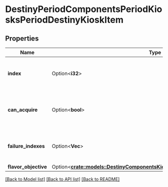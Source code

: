 # DestinyPeriodComponentsPeriodKiosksPeriodDestinyKioskItem

## Properties

Name | Type | Description | Notes
------------ | ------------- | ------------- | -------------
**index** | Option<**i32**> | The index of the item in the related DestinyVendorDefintion's itemList property, representing the sale. | [optional]
**can_acquire** | Option<**bool**> | If true, the user can not only see the item, but they can acquire it. It is possible that a user can see a kiosk item and not be able to acquire it. | [optional]
**failure_indexes** | Option<**Vec<i32>**> | Indexes into failureStrings for the Vendor, indicating the reasons why it failed if any. | [optional]
**flavor_objective** | Option<[**crate::models::DestinyComponentsKiosksDestinyKioskItemFlavorObjective**](Destiny_Components_Kiosks_DestinyKioskItem_flavorObjective.md)> |  | [optional]

[[Back to Model list]](../README.md#documentation-for-models) [[Back to API list]](../README.md#documentation-for-api-endpoints) [[Back to README]](../README.md)


